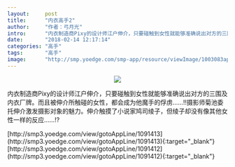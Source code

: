 ```yaml
---
layout:     post
title:      "内衣高手2"
author:     "作者：弓月光"
intro:      "内衣制造商Pixy的设计师江户伸介，只要碰触到女性就能够准确说出对方的三围及内衣厂牌。而且被伸介所触碰的女性，都会成为他魔手的俘虏……!!摄影师菊池委托伸介激发摄影对象的魅力。伸介触摸了小说家鸠司绫子，但绫子却没有像其他女性一样的反应……!?"
date:       "2018-02-14 12:17:14"
categories: "高手"
tags:       "高手"
image:      "http://smp.yoedge.com/smp-app/resource/viewImage/1003083appline.png"
---
```

<div style="text-align: center">
<p><img src="http://smp.yoedge.com/smp-app/resource/viewImage/1003083appline.png"/></p>
</div>
<p class="post-meta">
<span>内衣制造商Pixy的设计师江户伸介，只要碰触到女性就能够准确说出对方的三围及内衣厂牌。而且被伸介所触碰的女性，都会成为他魔手的俘虏……!!摄影师菊池委托伸介激发摄影对象的魅力。伸介触摸了小说家鸠司绫子，但绫子却没有像其他女性一样的反应……!?</span>
</p>
[http://smp3.yoedge.com/view/gotoAppLine/1091413](http://smp3.yoedge.com/view/gotoAppLine/1091413){:target="_blank"}
[http://smp3.yoedge.com/view/gotoAppLine/1091412](http://smp3.yoedge.com/view/gotoAppLine/1091412){:target="_blank"}



